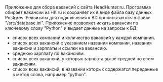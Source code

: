 Приложение для сбора вакансий с сайта HeadHunter.ru. 
Программа обирает вакансии из Hh.ru и сохраняет их в виде файла базу данных Postgres.
Реквизиты для подключения к BD прописываются в файле "/src/database.ini".
Приложение позволяет искать вакансии по ключевому слову "Python" и выдает данные на запросы к БД:
- список всех компаний и количество вакансий у каждой компании.
- список всех вакансий с указанием названия компании, названия вакансии и зарплаты и ссылки на вакансию.
- среднюю зарплату по вакансиям.
- список всех вакансий, у которых зарплата выше средней по всем вакансиям.
- список всех вакансий, в названии которых содержатся переданные в метод слова, например “python".
